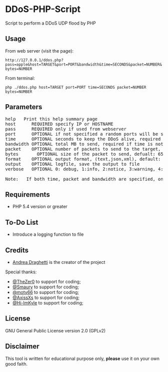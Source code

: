 # DDoS-PHP-Script

Script to perform a DDoS UDP flood by PHP

## Usage

From web server (visit the page):

`http://127.0.0.1/ddos.php?pass=apple&host=TARGET&port=PORT&bandwidth&time=SECONDS&packet=NUMBER&bytes=NUMBER`

From terminal:

`php ./ddos.php host=TARGET port=PORT time=SECONDS packet=NUMBER bytes=NUMBER`

## Parameters

<pre>help	Print this help summary page
host	  REQUIRED specify IP or HOSTNAME
pass	  REQUIRED only if used from webserver
port  	  OPTIONAL if not specified a random ports will be selected
time	  OPTIONAL seconds to keep the DDoS alive, required if packet is not used
bandwidth OPTIONAL total MB to send, required if time is not used
packet    OPTIONAL number of packets to send to the target, required if bandwidth is not used
bytes	    OPTIONAL size of the packet to send, defualt: 65000
format    OPTIONAL output format, (text,json,xml), default: text
output	  OPTIONAL logfile, save the output to file
verbose	  OPTIONAL 0: debug, 1:info, 2:notice, 3:warning, 4:error, default: info

Note: 	If both time, packet and bandwidth are specified, only time will be used
</pre>

## Requirements
- PHP 5.4 version or greater

## To-Do List
- Introduce a logging function to file

## Credits

* [Andrea Draghetti](https://twitter.com/AndreaDraghetti) is the creator of the project

Special thanks:
* [@TheZer0](https://github.com/TheZ3ro) to support for coding;
* [@Smaury](https://github.com/smaury) to support for coding;
* [@moty66](https://github.com/moty66) to support for coding;
* [@AxissXs](https://github.com/AxissXs) to support for coding;
* [@Hi-ImKyle](https://github.com/Hi-ImKyle) to support for coding;

## License

GNU General Public License version 2.0 (GPLv2)


## Disclaimer

This tool is written for educational purpose only, **please** use it on your own good faith.
